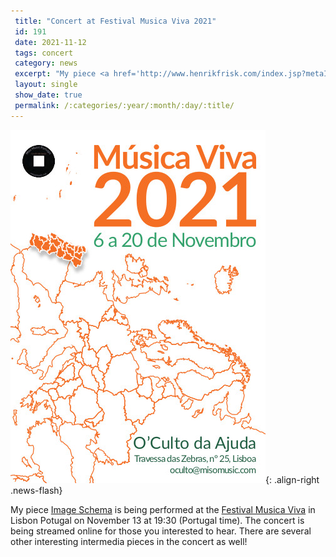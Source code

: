 ```yaml
---
 title: "Concert at Festival Musica Viva 2021"
 id: 191
 date: 2021-11-12
 tags: concert
 category: news
 excerpt: "My piece <a href='http://www.henrikfrisk.com/index.jsp?metaId=music&id=comp&field=id&query=22&show=1#22'>Image Schema</a> is being performed at the <a href='https://www.misomusic.me/musicavivafestival/20211113'>Festival Musica Viva</a> in Lisbon Potugal on November 13 at 19:30 (Portugal time). The concert is being streamed online for those you interested to hear. There are several other interesting intermedia pieces in the concert as well!"
 layout: single
 show_date: true
 permalink: /:categories/:year/:month/:day/:title/
---
```

![image-right](/assets/images/news/MV2021_postal_web.jpg){: .align-right .news-flash}

My piece <a href="http://www.henrikfrisk.com/index.jsp?metaId=music&id=comp&field=id&query=22&show=1#22">Image Schema</a> is being performed at the <a href="https://www.misomusic.me/musicavivafestival/20211113">Festival Musica Viva</a> in Lisbon Potugal on November 13 at 19:30 (Portugal time). The concert is being streamed online for those you interested to hear. There are several other interesting intermedia pieces in the concert as well!

